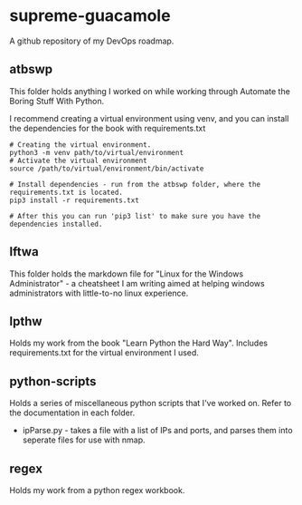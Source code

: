 # supreme-guacamole
A github repository of my DevOps roadmap.

## atbswp
This folder holds anything I worked on while working through Automate the Boring Stuff With Python.

I recommend creating a virtual environment using venv, and you can install the dependencies for the book with requirements.txt

```
# Creating the virtual environment.
python3 -m venv path/to/virtual/environment
# Activate the virtual environment
source /path/to/virtual/environment/bin/activate

# Install dependencies - run from the atbswp folder, where the requirements.txt is located.
pip3 install -r requirements.txt

# After this you can run 'pip3 list' to make sure you have the dependencies installed.
```
## lftwa
This folder holds the markdown file for "Linux for the Windows Administrator" - a cheatsheet I am writing aimed at helping windows administrators with little-to-no linux experience.

## lpthw
Holds my work from the book "Learn Python the Hard Way".  Includes requirements.txt for the virtual environment I used.

## python-scripts
Holds a series of miscellaneous python scripts that I've worked on.  Refer to the documentation in each folder.
- ipParse.py - takes a file with a list of IPs and ports, and parses them into seperate files for use with nmap.

## regex
Holds my work from a python regex workbook.

